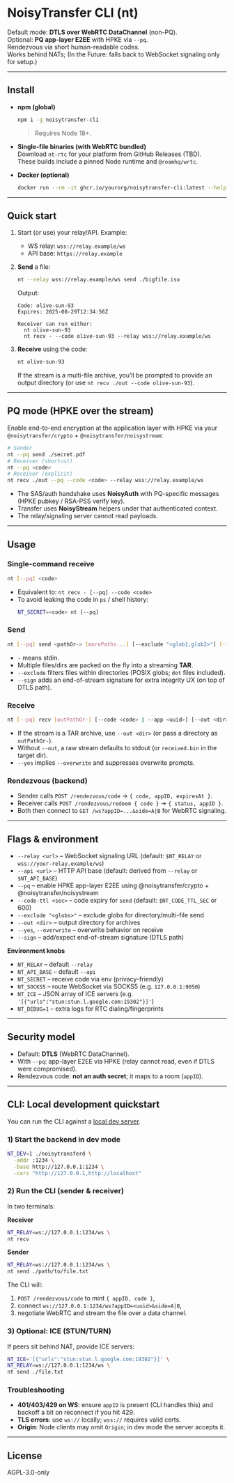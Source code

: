 # NoisyTransfer CLI (nt)

Default mode: **DTLS over WebRTC DataChannel** (non-PQ).  
Optional: **PQ app-layer E2EE** with HPKE via `--pq`.  
Rendezvous via short human-readable codes.  
Works behind NATs; (In the Future: falls back to WebSocket signaling only for setup.)

---

## Install

- **npm (global)**

  ```bash
  npm i -g noisytransfer-cli
  ```

  > Requires Node 18+.

- **Single-file binaries (with WebRTC bundled)**  
  Download `nt-rtc` for your platform from GitHub Releases (TBD).  
  These builds include a pinned Node runtime and `@roamhq/wrtc`.

- **Docker (optional)**
  ```bash
  docker run --rm -it ghcr.io/yourorg/noisytransfer-cli:latest --help
  ```

---

## Quick start

1. Start (or use) your relay/API. Example:
   - WS relay: `wss://relay.example/ws`
   - API base: `https://relay.example`

2. **Send** a file:

   ```bash
   nt --relay wss://relay.example/ws send ./bigfile.iso
   ```

   Output:

   ```
   Code: olive-sun-93
   Expires: 2025-08-29T12:34:56Z

   Receiver can run either:
     nt olive-sun-93
     nt recv - --code olive-sun-93 --relay wss://relay.example/ws
   ```

3. **Receive** using the code:
   ```bash
   nt olive-sun-93
   ```
   If the stream is a multi-file archive, you’ll be prompted to provide an output directory (or use `nt recv ./out --code olive-sun-93`).

---

## PQ mode (HPKE over the stream)

Enable end-to-end encryption at the application layer with HPKE via your `@noisytransfer/crypto` + `@noisytransfer/noisystream`:

```bash
# Sender
nt --pq send ./secret.pdf
# Receiver (shortcut)
nt --pq <code>
# Receiver (explicit)
nt recv ./out --pq --code <code> --relay wss://relay.example/ws
```

- The SAS/auth handshake uses **NoisyAuth** with PQ-specific messages (HPKE pubkey / RSA-PSS verify key).
- Transfer uses **NoisyStream** helpers under that authenticated context.
- The relay/signaling server cannot read payloads.

---

## Usage

### Single-command receive

```bash
nt [--pq] <code>
```

- Equivalent to: `nt recv - [--pq] --code <code>`
- To avoid leaking the code in `ps` / shell history:
  ```bash
  NT_SECRET=<code> nt [--pq]
  ```

### Send

```bash
nt [--pq] send <pathOr-> [morePaths...] [--exclude "<glob1,glob2>"] [--sign]
```

- `-` means stdin.
- Multiple files/dirs are packed on the fly into a streaming **TAR**.
- `--exclude` filters files within directories (POSIX globs; `dot` files included).
- `--sign` adds an end-of-stream signature for extra integrity UX (on top of DTLS path).

### Receive

```bash
nt [--pq] recv [outPathOr-] [--code <code> | --app <uuid>] [--out <dir>] [--yes|--overwrite]
```

- If the stream is a TAR archive, use `--out <dir>` (or pass a directory as `outPathOr-`).
- Without `--out`, a raw stream defaults to stdout (or `received.bin` in the target dir).
- `--yes` implies `--overwrite` and suppresses overwrite prompts.

### Rendezvous (backend)

- Sender calls `POST /rendezvous/code` → `{ code, appID, expiresAt }`.
- Receiver calls `POST /rendezvous/redeem { code }` → `{ status, appID }`.
- Both then connect to `GET /ws?appID=...&side=A|B` for WebRTC signaling.

---

## Flags & environment

- `--relay <url>` – WebSocket signaling URL (default: `$NT_RELAY` or `wss://your-relay.example/ws`)
- `--api <url>` – HTTP API base (default: derived from `--relay` or `$NT_API_BASE`)
- `--pq` – enable HPKE app-layer E2EE using @noisytransfer/crypto + @noisytransfer/noisystream
- `--code-ttl <sec>` – code expiry for `send` (default: `$NT_CODE_TTL_SEC` or 600)
- `--exclude "<globs>"` – exclude globs for directory/multi-file send
- `--out <dir>` – output directory for archives
- `--yes`, `--overwrite` – overwrite behavior on receive
- `--sign` – add/expect end-of-stream signature (DTLS path)

**Environment knobs**

- `NT_RELAY` – default `--relay`
- `NT_API_BASE` – default `--api`
- `NT_SECRET` – receive code via env (privacy-friendly)
- `NT_SOCKS5` – route WebSocket via SOCKS5 (e.g. `127.0.0.1:9050`)
- `NT_ICE` – JSON array of ICE servers (e.g. `'[{"urls":"stun:stun.l.google.com:19302"}]'`)
- `NT_DEBUG=1` – extra logs for RTC dialing/fingerprints

---

## Security model

- Default: **DTLS** (WebRTC DataChannel).
- With `--pq`: app-layer E2EE via HPKE (relay cannot read, even if DTLS were compromised).
- Rendezvous code: **not an auth secret**; it maps to a room (`appID`).

---

## CLI: Local development quickstart

You can run the CLI against a [local dev server](https://github.com/collapsinghierarchy/noisytransfer).

### 1) Start the backend in dev mode

```bash
NT_DEV=1 ./noisytransferd \
  -addr :1234 \
  -base http://127.0.0.1:1234 \
  -cors "http://127.0.0.1,http://localhost"
```

### 2) Run the CLI (sender & receiver)

In two terminals:

**Receiver**

```bash
NT_RELAY=ws://127.0.0.1:1234/ws \
nt recv
```

**Sender**

```bash
NT_RELAY=ws://127.0.0.1:1234/ws \
nt send ./path/to/file.txt
```

The CLI will:

1. `POST /rendezvous/code` to mint `{ appID, code }`,
2. connect `ws://127.0.0.1:1234/ws?appID=<uuid>&side=A|B`,
3. negotiate WebRTC and stream the file over a data channel.

### 3) Optional: ICE (STUN/TURN)

If peers sit behind NAT, provide ICE servers:

```bash
NT_ICE='[{"urls":"stun:stun.l.google.com:19302"}]' \
NT_RELAY=ws://127.0.0.1:1234/ws \
nt send ./file.txt
```

### Troubleshooting

- **401/403/429 on WS**: ensure `appID` is present (CLI handles this) and backoff a bit on reconnect if you hit 429.
- **TLS errors**: use `ws://` locally; `wss://` requires valid certs.
- **Origin**: Node clients may omit `Origin`; in dev mode the server accepts it.

---

## License

AGPL-3.0-only

